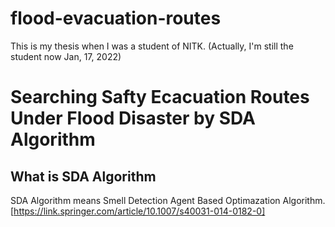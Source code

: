# flood-evacuation-routes

This is my thesis when I was a student of NITK.
(Actually, I'm still the student now Jan, 17, 2022)

# Searching Safty Ecacuation Routes Under Flood Disaster by SDA Algorithm

## What is SDA Algorithm
SDA Algorithm means Smell Detection Agent Based Optimazation Algorithm.
[https://link.springer.com/article/10.1007/s40031-014-0182-0]
